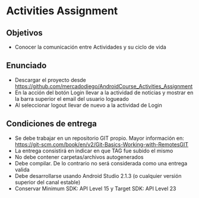 # Activities Assignment 

## Objetivos

* Conocer la comunicación entre Actividades y su ciclo de vida

## Enunciado

* Descargar el proyecto desde https://github.com/mercadodiego/AndroidCourse_Activities_Assignment
* En la acción del botón Login llevar a la actividad de noticias y mostrar en la barra superior el email del usuario logueado
* Al seleccionar logout llevar de nuevo a la actividad de Login

## Condiciones de entrega

* Se debe trabajar en un repositorio GIT propio. Mayor información en: https://git-scm.com/book/en/v2/Git-Basics-Working-with-RemotesGIT
* La entrega consistirá en indicar en que TAG fue subido el mismo 
* No debe contener carpetas/archivos autogenerados
* Debe compilar. De lo contrario no será considerada como una entrega valida
* Debe desarrollarse usando Android Studio 2.1.3 (o cualquier versión superior del canal estable)
* Conservar Minimum SDK: API Level 15 y Target SDK: API Level 23 
